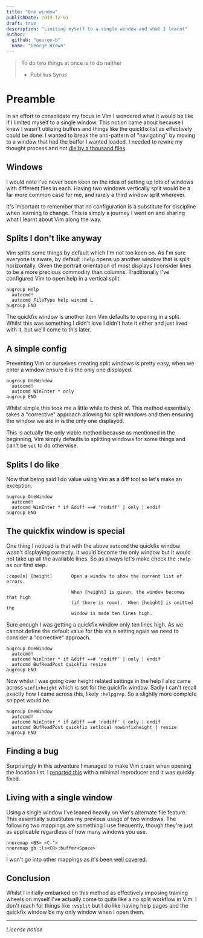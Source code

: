 ```yaml
---
title: "One window"
publishDate: 2019-12-01
draft: true
description: "Limiting myself to a single window and what I learnt"
author:
  github: "george-b"
  name: "George Brown"
---
```


> To do two things at once is to do neither
>
> - Publilius Syrus

# Preamble

In an effort to consolidate my focus in Vim I wondered what it would be like if I limited myself to a single window. This notion came about because I knew I wasn't utilizing buffers and things like the quickfix list as effectively could be done. I wanted to break the anti-pattern of "navigating" by moving to a window that had the buffer I wanted loaded. I needed to rewire my thought process and not [die by a thousand files][death-by-a-thousand-files].

## Windows

I would note I've never been keen on the idea of setting up lots of windows with different files in each. Having two windows vertically split would be a far more common case for me, and rarely a third window split wherever.

It's important to remember that no configuration is a substitute for discipline when learning to change. This is simply a journey I went on and sharing what I learnt about Vim along the way.

## Splits I don't like anyway

Vim splits some things by default which I'm not too keen on. As I'm sure everyone is aware, by default `:help` opens up another window that is split horizontally. Given the portrait orientation of most displays I consider lines to be a more precious commodity than columns. Traditionally I've configured Vim to open help in a vertical split.

```vim
augroup Help
  autocmd!
  autocmd FileType help wincmd L
augroup END
```

The quickfix window is another item Vim defaults to opening in a split. Whilst this was something I didn't love I didn't hate it either and just lived with it,
but we'll come to this later.

## A simple config

Preventing Vim or ourselves creating split windows is pretty easy, when we enter a window ensure it is the only one displayed.

```vim
augroup OneWindow
  autocmd!
  autocmd WinEnter * only
augroup END
```

Whilst simple this took me a little while to think of. This method essentially takes a "corrective" approach allowing for split windows and then ensuring the window we are in is the only one displayed.

This is actually the only viable method because as mentioned in the beginning, Vim simply defaults to splitting windows for some things and can't be `set` to do otherwise.

## Splits I do like

Now that being said I do value using Vim as a diff tool so let's make an exception.

```vim
augroup OneWindow
  autocmd!
  autocmd WinEnter * if &diff ==# 'nodiff' | only | endif
augroup END
```

## The quickfix window is special

One thing I noticed is that with the above `autocmd` the quickfix window wasn't displaying correctly. It would become the only window but it would not take up all the available lines. So as always let's make check the `:help` as our first step.

```help
:cope[n] [height]       Open a window to show the current list of errors.

                        When [height] is given, the window becomes that high
                        (if there is room).  When [height] is omitted the
                        window is made ten lines high.
```

Sure enough I was getting a quickfix window only ten lines high. As we cannot define the default value for this via a setting again we need to consider a "corrective" approach.

```vim
augroup OneWindow
  autocmd!
  autocmd WinEnter * if &diff ==# 'nodiff' | only | endif
  autocmd BufReadPost quickfix resize
augroup END
```

Now whilst I was going over height related settings in the help I also came across `winfixheight` which is set for the quickfix window. Sadly I can't recall exactly how I came across this, likely `:helpgrep`. So a slightly more complete snippet would be.

```vim
augroup OneWindow
  autocmd!
  autocmd WinEnter * if &diff ==# 'nodiff' | only | endif
  autocmd BufReadPost quickfix setlocal nowinfixheight | resize
augroup END
```

## Finding a bug

Surprisingly in this adventure I managed to make Vim crash when opening the location list. I [reported this][bug] with a minimal reproducer and it was quickly fixed.

## Living with a single window

Using a single window I've leaned heavily on Vim's alternate file feature. This essentially substitutes my previous usage of two windows. The following two mappings are something I use frequently, though they're just as applicable regardless of how many windows you use.

```vim
nnoremap <BS> <C-^>
nnoremap gb :ls<CR>:buffer<Space>
```

I won't go into other mappings as it's been [well covered][death-by-a-thousand-files].

## Conclusion

Whilst I initially embarked on this method as effectively imposing training wheels on myself I've actually come to quite like a no split workflow in Vim. I don't reach for things like `:vsplit` but I do like having help pages and the quickfix window be my only window when I open them.

---

_License notice_

[death-by-a-thousand-files]: https://vimways.org/2018/death-by-a-thousand-files/
[bug]: https://github.com/vim/vim/issues/3906

[//]: # ( Vim: set spell spelllang=en: )
